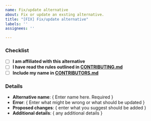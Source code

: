 ```yaml
---
name: Fix/update alternative
about: Fix or update an exsting alternative.
title: "[FIX] Fix/update alternative"
labels: ''
assignees: ''

---
```


[//]: # ( Fill out to the best of your ability.  )
[//]: # ( If an item is not applicable, feel free to leave it blank. )
[//]: # ( Mark off checkbox items by putting an x in between the [ ] without spaces, i.e. `[x]` )

### Checklist

- [ ] **I am affiliated with this alternative**
- [ ] **I have read the rules outlined in [CONTRIBUTING.md](https://github.com/tycrek/degoogle/blob/master/CONTRIBUTING.md)**
- [ ] **Include my name in [CONTRIBUTORS.md](https://github.com/tycrek/degoogle/blob/master/CONTRIBUTORS.md)**

### Details

- **Alternative name**: { Enter name here. Required }
- **Error**: { Enter what might be wrong or what should be updated }
- **Proposed changes**: { enter what you suggest should be added }
- **Additional details**: { any additional details }
